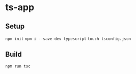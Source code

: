 # ts-app

## Setup

`npm init`
`npm i --save-dev typescript`
`touch tsconfig.json`

## Build

`npm run tsc`